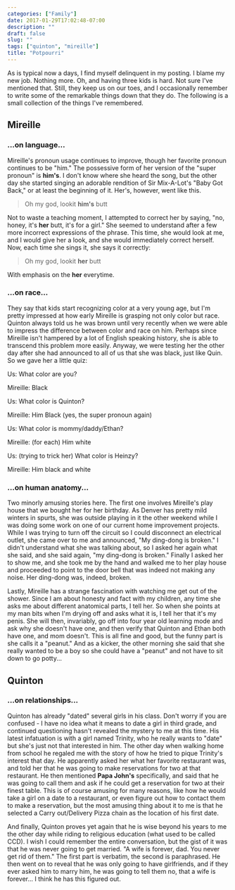 ```yaml
---
categories: ["Family"]
date: 2017-01-29T17:02:48-07:00
description: ""
draft: false
slug: ""
tags: ["quinton", "mireille"]
title: "Potpourri"
---
```


As is typical now a days, I find myself delinquent in my posting. I blame my new job. Nothing more. Oh, and having three kids is hard. Not sure I've mentioned that. Still, they keep us on our toes, and I occasionally remember to write some of the remarkable things down that they do. The following is a small collection of the things I've remembered.

## Mireille

### ...on language...

Mireille's pronoun usage continues to improve, though her favorite pronoun continues to be "him." The possessive form of her version of the "super pronoun" is **him's**. I don't know where she heard the song, but the other day she started singing an adorable rendition of Sir Mix-A-Lot's "Baby Got Back," or at least the beginning of it. Her's, however, went like this.

> Oh my god, lookit **him's** butt

Not to waste a teaching moment, I attempted to correct her by saying, "no, honey, it's **her** butt, it's for a girl." She seemed to understand after a few more incorrect expressions of the phrase. This time, she would look at me, and I would give her a look, and she would immediately correct herself. Now, each time she sings it, she says it correctly:

> Oh my god, lookit **her** butt

With emphasis on the **her** everytime.

### ...on race...

They say that kids start recognizing color at a very young age, but I'm pretty impressed at how early Mireille is grasping not only color but race. Quinton always told us he was brown until very recently when we were able to impress the difference between color and race on him. Perhaps since Mireille isn't hampered by a lot of English speaking history, she is able to transcend this problem more easily. Anyway, we were testing her the other day after she had announced to all of us that she was black, just like Quin. So we gave her a little quiz:

Us: What color are you?

Mireille: Black

Us: What color is Quinton?

Mireille: Him Black (yes, the super pronoun again)

Us: What color is mommy/daddy/Ethan?

Mireille: (for each) Him white

Us: (trying to trick her) What color is Heinzy?

Mireille: Him black and white

### ...on human anatomy...

Two minorly amusing stories here. The first one involves Mireille's play house that we bought her for her birthday. As Denver has pretty mild winters in spurts, she was outside playing in it the other weekend while I was doing some work on one of our current home improvement projects. While I was trying to turn off the circuit so I could disconnect an electrical outlet, she came over to me and announced, "My ding-dong is broken." I didn't understand what she was talking about, so I asked her again what she said, and she said again, "my ding-dong is broken." Finally I asked her to show me, and she took me by the hand and walked me to her play house and proceeded to point to the door bell that was indeed not making any noise. Her ding-dong was, indeed, broken.

Lastly, Mireille has a strange fascination with watching me get out of the shower. Since I am about honesty and fact with my children, any time she asks me about different anatomical parts, I tell her. So when she points at my man bits when I'm drying off and asks what it is, I tell her that it's my penis. She will then, invariably, go off into four year old learning mode and ask why she doesn't have one, and then verify that Quinton and Ethan both have one, and mom doesn't. This is all fine and good, but the funny part is she calls it a "peanut." And as a kicker, the other morning she said that she really wanted to be a boy so she could have a "peanut" and not have to sit down to go potty...

## Quinton

### ...on relationships...

Quinton has already "dated" several girls in his class. Don't worry if you are confused - I have no idea what it means to date a girl in third grade, and continued questioning hasn't revealed the mystery to me at this time. His latest infatuation is with a girl named Trinity, who he really wants to "date" but she's just not that interested in him. The other day when walking home from school he regaled me with the story of how he tried to pique Trinity's interest that day. He apparently asked her what her favorite restaurant was, and told her that he was going to make reservations for two at that restaurant. He then mentioned **Papa John's** specifically, and said that he was going to call them and ask if he could get a reservation for two at their finest table. This is of course amusing for many reasons, like how he would take a girl on a date to a restaurant, or even figure out how to contact them to make a reservation, but the most amusing thing about it to me is that he selected a Carry out/Delivery Pizza chain as the location of his first date.

And finally, Quinton proves yet again that he is wise beyond his years to me the other day while riding to religious education (what used to be called CCD). I wish I could remember the entire conversation, but the gist of it was that he was never going to get married. "A wife is forever, dad. You never get rid of them." The first part is verbatim, the second is paraphrased. He then went on to reveal that he was only going to have girlfriends, and if they ever asked him to marry him, he was going to tell them no, that a wife is forever... I think he has this figured out.
